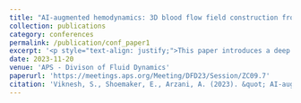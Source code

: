```yaml
---
title: "AI-augmented hemodynamics: 3D blood flow field construction from pressure measurements"
collection: publications
category: conferences
permalink: /publication/conf_paper1
excerpt: '<p style="text-align: justify;">This paper introduces a deep learning method using physics-informed neural networks (PINN) to create a 3D blood flow velocity field from pressure data measured along the centerline of an artery, specifically using instantaneous wave-free ratio (iFR) measurements. The approach leverages recent advancements in PINN, including neuron-wise adaptive activation functions, to effectively solve complex 3D flow fields in stenosed arteries. The paper also addresses the causality issues inherent in the PINN framework across spatial domains and proposes a solution to determine unknown inlet and outlet boundary conditions, enabling the calculation of the entire flow field from pressure data. The framework is applied to a patient-specific coronary artery stenosis model, demonstrating its accuracy and the potential to obtain comprehensive blood flow field data from experimental pressure wire measurements.</p>'
date: 2023-11-20
venue: 'APS - Divison of Fluid Dynamics'
paperurl: 'https://meetings.aps.org/Meeting/DFD23/Session/ZC09.7'
citation: 'Viknesh, S., Shoemaker, E., Arzani, A. (2023). &quot; AI-augmented hemodynamics: 3D blood flow field construction from pressure measurements.&quot; <i>APS-DFD Conference</i>.'
---
```


